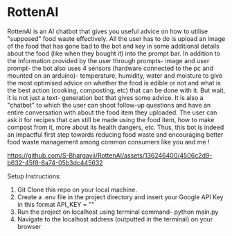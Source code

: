 # RottenAI
RottenAI is an AI chatbot that gives you useful advice on how to utilise "supposed" food waste effectively.
All the user has to do is upload an image of the food that has gone bad to the bot and key in some additional details about the food (like when they bought it) into the prompt bar.
In addition to the information provided by the user through prompts- image and user prompt- the bot also uses 4 sensors (hardware connected to the pc and mounted on an arduino)- temperature, humidity, water and moisture to give the most optimised advice on whether the food is edible or not and what is the best action (cooking, composting, etc) that can be done with it.
But wait, it is not just a text- generation bot that gives some advice.
It is also a "chatbot" to which the user can shoot follow-up questions and have an entire conversation with about the food item they uploaded.
The user can ask it for recipes that can still be made using the food item, how to make compost from it, more about its health dangers, etc.
Thus, this bot is indeed an impactful first step towards reducing food waste and encouraging better food waste management among common consumers like you and me !




https://github.com/S-Bhargavii/RottenAI/assets/136246400/4506c2d9-b632-45f8-8a74-05b3dc445632

Setup Instructions:
1. Git Clone this repo on your local machine.
2. Create a .env file in the project directory and insert your Google API Key in this format API_KEY = "<Insert your api key here>"
3. Run the project on localhost using terminal command- python main.py
4. Navigate to the localhost address (outputted in the terminal) on your browser 



